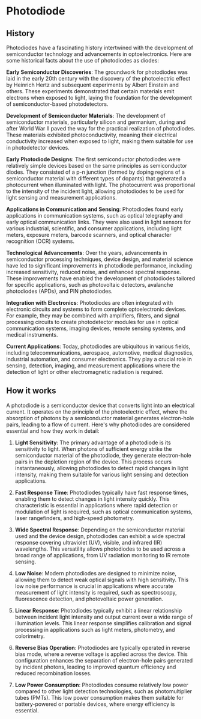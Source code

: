 

# Photodiode

## History

Photodiodes have a fascinating history intertwined with the development of semiconductor technology and advancements in optoelectronics. Here are some historical facts about the use of photodiodes as diodes:

**Early Semiconductor Discoveries**: The groundwork for photodiodes was laid in the early 20th century with the discovery of the photoelectric effect by Heinrich Hertz and subsequent experiments by Albert Einstein and others. These experiments demonstrated that certain materials emit electrons when exposed to light, laying the foundation for the development of semiconductor-based photodetectors.

**Development of Semiconductor Materials**: The development of semiconductor materials, particularly silicon and germanium, during and after World War II paved the way for the practical realization of photodiodes. These materials exhibited photoconductivity, meaning their electrical conductivity increased when exposed to light, making them suitable for use in photodetector devices.

**Early Photodiode Designs**: The first semiconductor photodiodes were relatively simple devices based on the same principles as semiconductor diodes. They consisted of a p-n junction (formed by doping regions of a semiconductor material with different types of dopants) that generated a photocurrent when illuminated with light. The photocurrent was proportional to the intensity of the incident light, allowing photodiodes to be used for light sensing and measurement applications.

**Applications in Communication and Sensing**: Photodiodes found early applications in communication systems, such as optical telegraphy and early optical communication links. They were also used in light sensors for various industrial, scientific, and consumer applications, including light meters, exposure meters, barcode scanners, and optical character recognition (OCR) systems.

**Technological Advancements**: Over the years, advancements in semiconductor processing techniques, device design, and material science have led to significant improvements in photodiode performance, including increased sensitivity, reduced noise, and enhanced spectral response. These improvements have enabled the development of photodiodes tailored for specific applications, such as photovoltaic detectors, avalanche photodiodes (APDs), and PIN photodiodes.

**Integration with Electronics**: Photodiodes are often integrated with electronic circuits and systems to form complete optoelectronic devices. For example, they may be combined with amplifiers, filters, and signal processing circuits to create photodetector modules for use in optical communication systems, imaging devices, remote sensing systems, and medical instruments.

**Current Applications**: Today, photodiodes are ubiquitous in various fields, including telecommunications, aerospace, automotive, medical diagnostics, industrial automation, and consumer electronics. They play a crucial role in sensing, detection, imaging, and measurement applications where the detection of light or other electromagnetic radiation is required.


## How it works

A photodiode is a semiconductor device that converts light into an electrical current. It operates on the principle of the photoelectric effect, where the absorption of photons by a semiconductor material generates electron-hole pairs, leading to a flow of current. Here's why photodiodes are considered essential and how they work in detail:

1. **Light Sensitivity**: The primary advantage of a photodiode is its sensitivity to light. When photons of sufficient energy strike the semiconductor material of the photodiode, they generate electron-hole pairs in the depletion region of the device. This process occurs instantaneously, allowing photodiodes to detect rapid changes in light intensity, making them suitable for various light sensing and detection applications.

2. **Fast Response Time**: Photodiodes typically have fast response times, enabling them to detect changes in light intensity quickly. This characteristic is essential in applications where rapid detection or modulation of light is required, such as optical communication systems, laser rangefinders, and high-speed photometry.

3. **Wide Spectral Response**: Depending on the semiconductor material used and the device design, photodiodes can exhibit a wide spectral response covering ultraviolet (UV), visible, and infrared (IR) wavelengths. This versatility allows photodiodes to be used across a broad range of applications, from UV radiation monitoring to IR remote sensing.

4. **Low Noise**: Modern photodiodes are designed to minimize noise, allowing them to detect weak optical signals with high sensitivity. This low noise performance is crucial in applications where accurate measurement of light intensity is required, such as spectroscopy, fluorescence detection, and photovoltaic power generation.

5. **Linear Response**: Photodiodes typically exhibit a linear relationship between incident light intensity and output current over a wide range of illumination levels. This linear response simplifies calibration and signal processing in applications such as light meters, photometry, and colorimetry.

6. **Reverse Bias Operation**: Photodiodes are typically operated in reverse bias mode, where a reverse voltage is applied across the device. This configuration enhances the separation of electron-hole pairs generated by incident photons, leading to improved quantum efficiency and reduced recombination losses.

7. **Low Power Consumption**: Photodiodes consume relatively low power compared to other light detection technologies, such as photomultiplier tubes (PMTs). This low power consumption makes them suitable for battery-powered or portable devices, where energy efficiency is essential.
